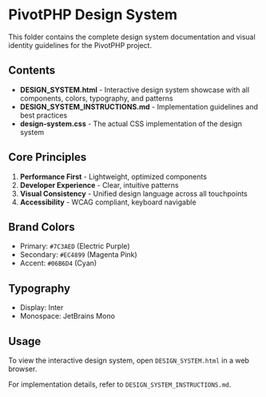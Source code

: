 # PivotPHP Design System

This folder contains the complete design system documentation and visual identity guidelines for the PivotPHP project.

## Contents

- **DESIGN_SYSTEM.html** - Interactive design system showcase with all components, colors, typography, and patterns
- **DESIGN_SYSTEM_INSTRUCTIONS.md** - Implementation guidelines and best practices
- **design-system.css** - The actual CSS implementation of the design system

## Core Principles

1. **Performance First** - Lightweight, optimized components
2. **Developer Experience** - Clear, intuitive patterns
3. **Visual Consistency** - Unified design language across all touchpoints
4. **Accessibility** - WCAG compliant, keyboard navigable

## Brand Colors

- Primary: `#7C3AED` (Electric Purple)
- Secondary: `#EC4899` (Magenta Pink)
- Accent: `#06B6D4` (Cyan)

## Typography

- Display: Inter
- Monospace: JetBrains Mono

## Usage

To view the interactive design system, open `DESIGN_SYSTEM.html` in a web browser.

For implementation details, refer to `DESIGN_SYSTEM_INSTRUCTIONS.md`.